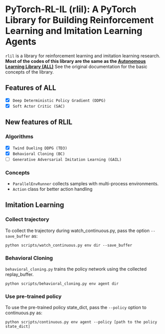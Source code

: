 # PyTorch-RL-IL (rlil): A PyTorch Library for Building Reinforcement Learning and Imitation Learning Agents

`rlil` is a library for reinforcement learning and imitation learning research. 
**Most of the codes of this library are the same as the [Autonomous Learning Library (ALL)](https://github.com/cpnota/autonomous-learning-library/tree/master/all)**
See the original documentation for the basic concepts of the library.


## Features of ALL

- [x] `Deep Deterministic Policy Gradient (DDPG)`
- [x] `Soft Actor Critic (SAC)`

## New features of RLIL

### Algorithms

- [x] `Twind Dueling DDPG (TD3)`
- [x] `Behavioral Cloning (BC)`
- [ ] `Generative Adversarial Imitation Learning (GAIL)`

### Concepts

- `ParallelEnvRunner` collects samples with multi-process environments. 
- `Action` class for better action handling

## Imitation Learning

### Collect trajectory

To collect the trajectory during watch_continuous.py, pass the option `--save_buffer` as:
```
python scripts/watch_continuous.py env dir --save_buffer
```

### Behavioral Cloning

`behavioral_cloning.py` trains the policy network using the collected replay_buffer.

```
python scripts/behavioral_cloning.py env agent dir
```

### Use pre-trained policy

To use the pre-trained policy state_dict, pass the `--policy` option to continuous.py as:

```
python scripts/continuous.py env agent --policy [path to the policy state_dict]
```